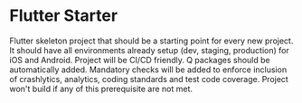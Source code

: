 # Flutter Starter

Flutter skeleton project that should be a starting point for every new project. It should have all environments already setup (dev, staging, production) for iOS and Android. Project will be CI/CD friendly. Q packages should be automatically added. Mandatory checks will be added to enforce inclusion of crashlytics, analytics, coding standards and test code coverage. Project won't build if any of this prerequisite are not met.
